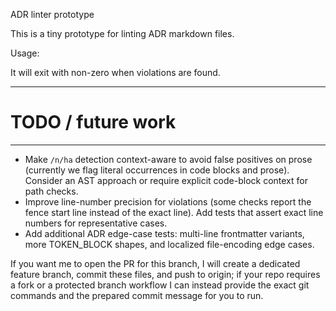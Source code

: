ADR linter prototype

This is a tiny prototype for linting ADR markdown files.

Usage:

It will exit with non-zero when violations are found.

------------------ 
# TODO / future work
------------------

- Make `/n/ha` detection context-aware to avoid false positives on prose (currently we flag literal occurrences in code blocks and prose). Consider an AST approach or require explicit code-block context for path checks.
- Improve line-number precision for violations (some checks report the fence start line instead of the exact line). Add tests that assert exact line numbers for representative cases.
- Add additional ADR edge-case tests: multi-line frontmatter variants, more TOKEN_BLOCK shapes, and localized file-encoding edge cases.

If you want me to open the PR for this branch, I will create a dedicated feature branch, commit these files, and push to origin; if your repo requires a fork or a protected branch workflow I can instead provide the exact git commands and the prepared commit message for you to run.
